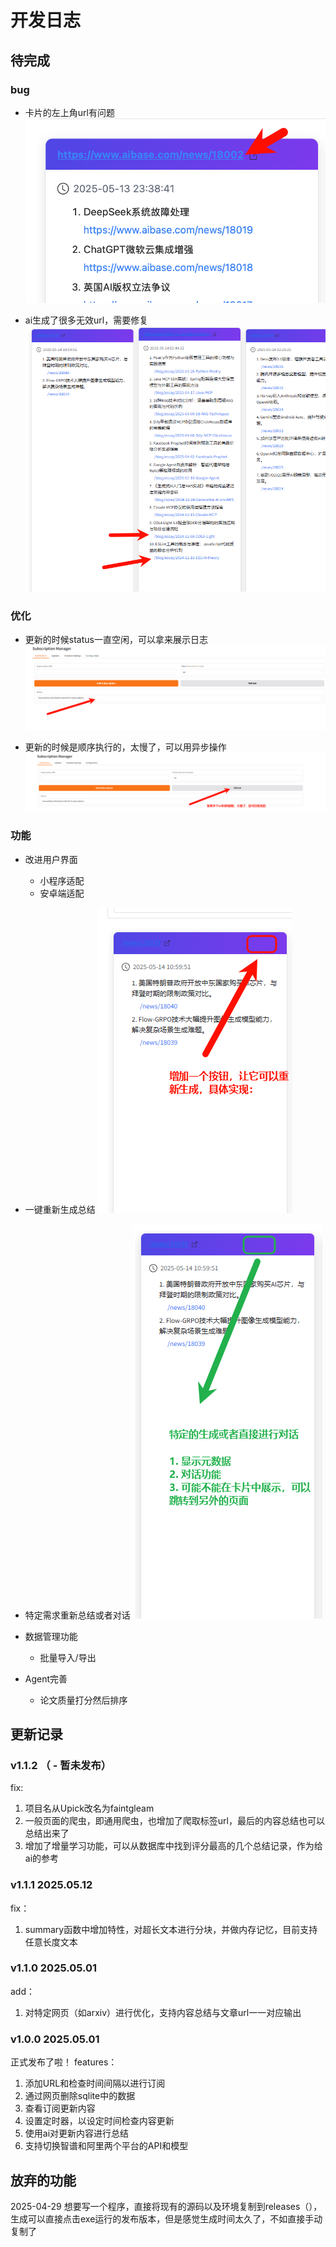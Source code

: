 

# 开发日志

## 待完成


### bug

- 卡片的左上角url有问题
  ![url问题](images/DevProcess/image.png)

- ai生成了很多无效url，需要修复
  ![无效url问题](images/DevProcess/image-1.png)

### 优化

- 更新的时候status一直空闲，可以拿来展示日志
  ![status框](images/DevProcess/image-2.png)

- 更新的时候是顺序执行的，太慢了，可以用异步操作
  ![优化更新速度](images/DevProcess/image-3.png)



### 功能

- 改进用户界面
  - 小程序适配
  - 安卓端适配

- 一键重新生成总结
  ![重新生成总结](images/DevProcess/image-4.png)

- 特定需求重新总结或者对话
  ![通过对话重新总结](images/DevProcess/image-5.png)



- 数据管理功能
  - 批量导入/导出

- Agent完善
  - 论文质量打分然后排序



## 更新记录

### v1.1.2  （ - 暂未发布）

fix:
  1. 项目名从Upick改名为faintgleam
  2. 一般页面的爬虫，即通用爬虫，也增加了爬取<a>标签url，最后的内容总结也可以总结出来了
  3. 增加了增量学习功能，可以从数据库中找到评分最高的几个总结记录，作为给ai的参考

### v1.1.1  2025.05.12
fix：
  1. summary函数中增加特性，对超长文本进行分块，并做内存记忆，目前支持任意长度文本

### v1.1.0  2025.05.01
add：
  1. 对特定网页（如arxiv）进行优化，支持内容总结与文章url一一对应输出

### v1.0.0  2025.05.01
正式发布了啦！
features：
  1. 添加URL和检查时间间隔以进行订阅
  2. 通过网页删除sqlite中的数据
  3. 查看订阅更新内容
  4. 设置定时器，以设定时间检查内容更新
  5. 使用ai对更新内容进行总结
  6. 支持切换智谱和阿里两个平台的API和模型



## 放弃的功能

2025-04-29 想要写一个程序，直接将现有的源码以及环境复制到releases（），生成可以直接点击exe运行的发布版本，但是感觉生成时间太久了，不如直接手动复制了
